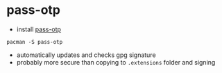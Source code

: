 # pass-otp

- install [pass-otp](https://github.com/tadfisher/pass-otp)

```shell
pacman -S pass-otp
```

- automatically updates and checks gpg signature
- probably more secure than copying to `.extensions` folder and signing
